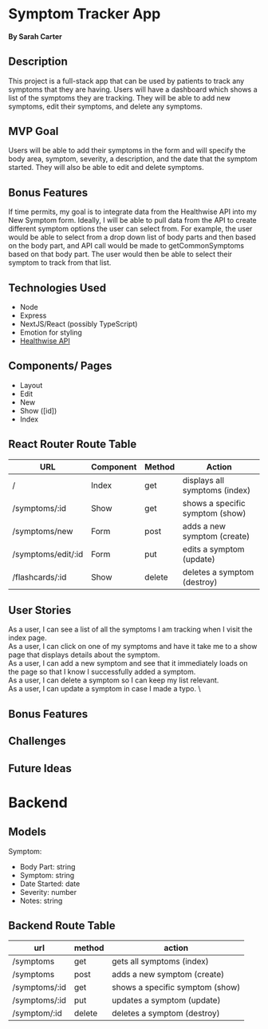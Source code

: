 # Symptom Tracker App
#### By Sarah Carter

## Description
This project is a full-stack app that can be used by patients to track any symptoms that they are having. Users will have a dashboard which shows a list of the symptoms they are tracking. They will be able to add new symptoms, edit their symptoms, and delete any symptoms.

## MVP Goal
Users will be able to add their symptoms in the form and will specify the body area, symptom, severity, a description, and the date that the symptom started. They will also be able to edit and delete symptoms.

## Bonus Features
If time permits, my goal is to integrate data from the Healthwise API into my New Symptom form. Ideally, I will be able to pull data from the API to create different symptom options the user can select from. For example, the user would be able to select from a drop down list of body parts and then based on the body part, and API call would be made to getCommonSymptoms based on that body part. The user would then be able to select their symptom to track from that list. 

## Technologies Used
- Node
- Express
- NextJS/React (possibly TypeScript)
- Emotion for styling
- [Healthwise API](https://rapidapi.com/Elyes/api/healthwise/)

## Components/ Pages
- Layout
- Edit
- New
- Show ([id])
- Index

## React Router Route Table
| URL | Component | Method | Action |
|-----|-----------|--------|--------|
| / | Index | get | displays all symptoms (index)||
| /symptoms/:id | Show | get | shows a specific symptom (show) |
| /symptoms/new | Form | post | adds a new symptom (create) |
| /symptoms/edit/:id | Form | put | edits a symptom (update) |
| /flashcards/:id | Show | delete | deletes a symptom (destroy) |

## User Stories
As a user, I can see a list of all the symptoms I am tracking when I visit the index page. \
As a user, I can click on one of my symptoms and have it take me to a show page that displays details about the symptom. \
As a user, I can add a new symptom and see that it immediately loads on the page so that I know I successfully added a symptom. \
As a user, I can delete a symptom so I can keep my list relevant. \
As a user, I can update a symptom in case I made a typo. \

## Bonus Features


## Challenges


## Future Ideas


# Backend

## Models
Symptom:
- Body Part: string
- Symptom: string
- Date Started: date
- Severity: number
- Notes: string

## Backend Route Table
| url | method | action |
|-----|--------|--------|
| /symptoms | get | gets all symptoms (index)||
| /symptoms | post | adds a new symptom (create) |
| /symptoms/:id | get | shows a specific symptom (show) |
| /symptoms/:id | put | updates a symptom (update) |
| /symptom/:id | delete | deletes a symptom (destroy) |